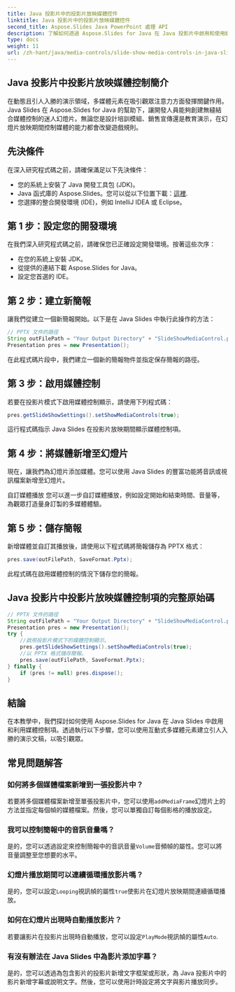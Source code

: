 ```yaml
---
title: Java 投影片中的投影片放映媒體控件
linktitle: Java 投影片中的投影片放映媒體控件
second_title: Aspose.Slides Java PowerPoint 處理 API
description: 了解如何透過 Aspose.Slides for Java 在 Java 投影片中啟用和使用媒體控制項。使用媒體控制增強您的簡報。
type: docs
weight: 11
url: /zh-hant/java/media-controls/slide-show-media-controls-in-java-slides/
---
```


## Java 投影片中投影片放映媒體控制簡介

在動態且引人入勝的演示領域，多媒體元素在吸引觀眾注意力方面發揮關鍵作用。 Java Slides 在 Aspose.Slides for Java 的幫助下，讓開發人員能夠創建無縫結合媒體控制的迷人幻燈片。無論您是設計培訓模組、銷售宣傳還是教育演示，在幻燈片放映期間控制媒體的能力都會改變遊戲規則。

## 先決條件

在深入研究程式碼之前，請確保滿足以下先決條件：

- 您的系統上安裝了 Java 開發工具包 (JDK)。
-  Java 函式庫的 Aspose.Slides。您可以從以下位置下載：[這裡](https://releases.aspose.com/slides/java/).
- 您選擇的整合開發環境 (IDE)，例如 IntelliJ IDEA 或 Eclipse。

## 第 1 步：設定您的開發環境

在我們深入研究程式碼之前，請確保您已正確設定開發環境。按著這些次序：

- 在您的系統上安裝 JDK。
- 從提供的連結下載 Aspose.Slides for Java。
- 設定您首選的 IDE。

## 第 2 步：建立新簡報

讓我們從建立一個新簡報開始。以下是在 Java Slides 中執行此操作的方法：

```java
// PPTX 文件的路徑
String outFilePath = "Your Output Directory" + "SlideShowMediaControl.pptx";
Presentation pres = new Presentation();
```

在此程式碼片段中，我們建立一個新的簡報物件並指定保存簡報的路徑。

## 第 3 步：啟用媒體控制

若要在投影片模式下啟用媒體控制顯示，請使用下列程式碼：

```java
pres.getSlideShowSettings().setShowMediaControls(true);
```

這行程式碼指示 Java Slides 在投影片放映期間顯示媒體控制項。

## 第 4 步：將媒體新增至幻燈片

現在，讓我們為幻燈片添加媒體。您可以使用 Java Slides 的豐富功能將音訊或視訊檔案新增至幻燈片。

自訂媒體播放
您可以進一步自訂媒體播放，例如設定開始和結束時間、音量等，為觀眾打造量身訂製的多媒體體驗。

## 第 5 步：儲存簡報

新增媒體並自訂其播放後，請使用以下程式碼將簡報儲存為 PPTX 格式：

```java
pres.save(outFilePath, SaveFormat.Pptx);
```

此程式碼在啟用媒體控制的情況下儲存您的簡報。

## Java 投影片中投影片放映媒體控制項的完整原始碼

```java
// PPTX 文件的路徑
String outFilePath = "Your Output Directory" + "SlideShowMediaControl.pptx";
Presentation pres = new Presentation();
try {
	//啟用投影片模式下的媒體控制顯示。
	pres.getSlideShowSettings().setShowMediaControls(true);
	//以 PPTX 格式儲存簡報。
	pres.save(outFilePath, SaveFormat.Pptx);
} finally {
	if (pres != null) pres.dispose();
}
```

## 結論

在本教學中，我們探討如何使用 Aspose.Slides for Java 在 Java Slides 中啟用和利用媒體控制項。透過執行以下步驟，您可以使用互動式多媒體元素建立引人入勝的演示文稿，以吸引觀眾。

## 常見問題解答

### 如何將多個媒體檔案新增到一張投影片中？

若要將多個媒體檔案新增至單張投影片中，您可以使用`addMediaFrame`幻燈片上的方法並指定每個幀的媒體檔案。然後，您可以單獨自訂每個影格的播放設定。

### 我可以控制簡報中的音訊音量嗎？

是的，您可以透過設定來控制簡報中的音訊音量`Volume`音頻幀的屬性。您可以將音量調整至您想要的水平。

### 幻燈片播放期間可以連續循環播放影片嗎？

是的，您可以設定`Looping`視訊幀的屬性`true`使影片在幻燈片放映期間連續循環播放。

### 如何在幻燈片出現時自動播放影片？

若要讓影片在投影片出現時自動播放，您可以設定`PlayMode`視訊幀的屬性`Auto`.

### 有沒有辦法在 Java Slides 中為影片添加字幕？

是的，您可以透過為包含影片的投影片新增文字框架或形狀，為 Java 投影片中的影片新增字幕或說明文字。然後，您可以使用計時設定將文字與影片播放同步。